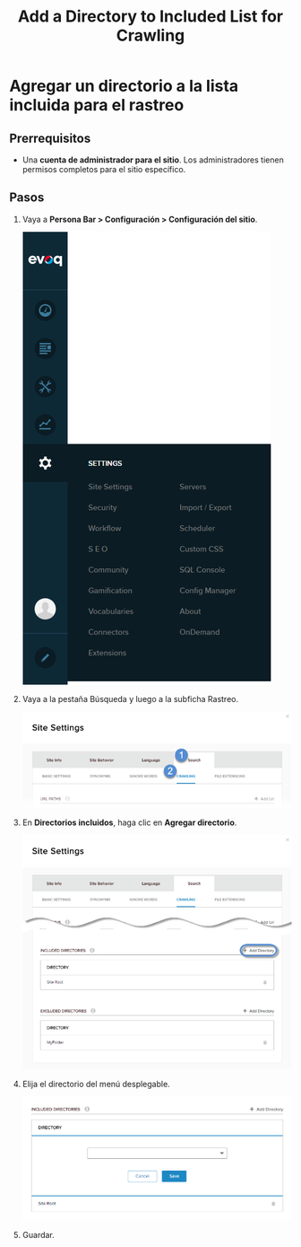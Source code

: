 ﻿---
uid: add-directory-to-included-list
locale: es
title: Add a Directory to Included List for Crawling
dnnversion: 09.02.00
related-topics: add-starting-url-to-crawl-list,edit-starting-url-in-crawl-list,delete-starting-url-from-crawl-list,delete-directory-from-included-list,add-directory-to-excluded-list,delete-directory-from-excluded-list,add-file-extension-to-included-or-excluded-list,delete-file-extension-from-included-or-excluded-list
---

# Agregar un directorio a la lista incluida para el rastreo

## Prerrequisitos

*   Una **cuenta de administrador para el sitio**. Los administradores tienen permisos completos para el sitio específico.

## Pasos

1.  Vaya a **Persona Bar \> Configuración \> Configuración del sitio**.
    
    ![Persona Bar > Configuración > Configuración del sitio](/images/scr-pbar-host-Settings-E91.png)
    
2.  Vaya a la pestaña Búsqueda y luego a la subficha Rastreo.
    
    ![Búsqueda > Rastreo](/images/scr-pbtabs-all-Settings-SiteSettings-Search-Crawling-E90.png)
    
3.  En **Directorios incluidos**, haga clic en **Agregar directorio**.         
    
    ![](/images/scr-SiteSettings-Search-Crawling-IncludedDirectories-add-directory-button-E90.png)
    
          
4.  Elija el directorio del menú desplegable.          
    
    ![](/images/scr-SiteSettings-Search-Crawling-IncludedDirectories-add-directory-E90.png)    
     
5.  Guardar.
